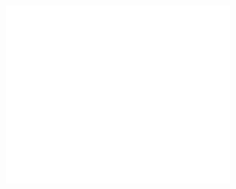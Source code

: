 <div align="center">
	<img src="https://raw.githubusercontent.com/SamuelAlev/SamuelAlev/master/glitch.svg" width="800" height="400">
</div>
